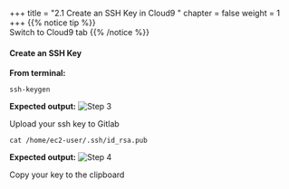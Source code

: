 +++
title = "2.1 Create an SSH Key in Cloud9 "
chapter = false
weight = 1
+++
{{% notice tip %}}                                                                                                                          
Switch to Cloud9 tab
{{% /notice %}}

#### Create an SSH Key

**From terminal:**

```
ssh-keygen
```

**Expected output:**
![Step 3](/images/gitlab/gitlab_step3.png)

Upload your ssh key to Gitlab

```
cat /home/ec2-user/.ssh/id_rsa.pub
```

**Expected output:**
![Step 4](/images/gitlab/gitlab_step4.png)

Copy your key to the clipboard

